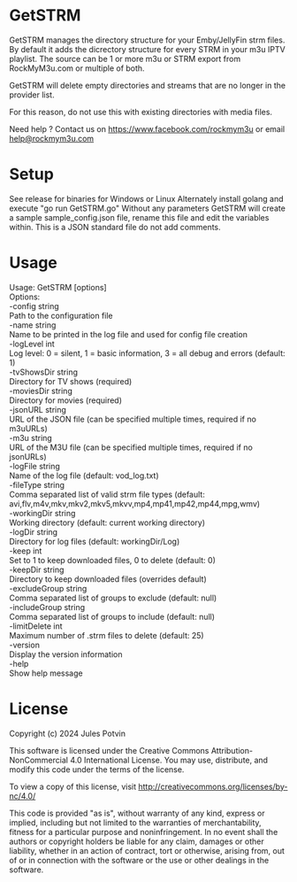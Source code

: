 # GetSTRM
GetSTRM manages the directory structure for your Emby/JellyFin strm files. By default it adds the dicrectory structure for every STRM in your m3u IPTV playlist. 
The source can be 1 or more m3u or STRM export from RockMyM3u.com or multiple of both. 

GetSTRM will delete empty directories and streams that are no longer in the provider list.

For this reason, do not use this with existing directories with media files.

Need help ? Contact us on https://www.facebook.com/rockmym3u or email help@rockmym3u.com

# Setup
 See release for binaries for Windows or Linux 
 Alternately install golang and execute  "go run GetSTRM.go"
 Without any parameters GetSTRM will create a sample sample_config.json file, rename this file and edit
 the variables within. This is a JSON standard file do not add comments.
 
# Usage  
Usage: GetSTRM [options]  
Options:  
  -config string  
        Path to the configuration file  
  -name string  
        Name to be printed in the log file and used for config file creation  
  -logLevel int  
        Log level: 0 = silent, 1 = basic information, 3 = all debug and errors (default: 1)  
  -tvShowsDir string  
        Directory for TV shows (required)  
  -moviesDir string  
        Directory for movies (required)  
  -jsonURL string  
        URL of the JSON file (can be specified multiple times, required if no m3uURLs)  
  -m3u string  
        URL of the M3U file (can be specified multiple times, required if no jsonURLs)  
  -logFile string  
        Name of the log file (default: vod_log.txt)  
  -fileType string  
        Comma separated list of valid strm file types (default: avi,flv,m4v,mkv,mkv2,mkv5,mkvv,mp4,mp41,mp42,mp44,mpg,wmv)  
  -workingDir string  
        Working directory (default: current working directory)  
  -logDir string  
        Directory for log files (default: workingDir/Log)  
  -keep int  
        Set to 1 to keep downloaded files, 0 to delete (default: 0)  
  -keepDir string  
        Directory to keep downloaded files (overrides default)  
  -excludeGroup string  
        Comma separated list of groups to exclude (default: null)  
  -includeGroup string  
        Comma separated list of groups to include (default: null)  
  -limitDelete int  
        Maximum number of .strm files to delete (default: 25)  
  -version  
        Display the version information  
  -help  
        Show help message  

# License
Copyright (c) 2024 Jules Potvin

This software is licensed under the Creative Commons Attribution-NonCommercial 4.0 International License.
You may use, distribute, and modify this code under the terms of the license.

To view a copy of this license, visit http://creativecommons.org/licenses/by-nc/4.0/

This code is provided "as is", without warranty of any kind, express or implied, including but not limited to the
warranties of merchantability, fitness for a particular purpose and noninfringement. In no event shall the
authors or copyright holders be liable for any claim, damages or other liability, whether in an action of contract,
tort or otherwise, arising from, out of or in connection with the software or the use or other dealings in the software.
